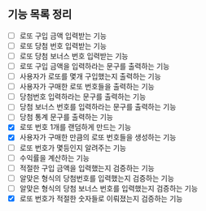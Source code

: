 ## 기능 목록 정리

- [ ] 로또 구입 금액 입력받는 기능
- [ ] 로또 당첨 번호 입력받는 기능
- [ ] 로또 당첨 보너스 번호 입력받는 기능
- [ ] 로또 구입 금액을 입력하라는 문구를 출력하는 기능
- [ ] 사용자가 로또를 몇개 구입했는지 출력하는 기능
- [ ] 사용자가 구매한 로또 번호들을 출력하는 기능
- [ ] 당첨번호 입력하라는 문구를 출력하는 기능
- [ ] 당첨 보너스 번호를 입력하라는 문구를 출력하는 기능
- [ ] 당첨 통계 문구를 출력하는 기능
- [x] 로또 번호 1개를 랜덤하게 만드는 기능
- [x] 사용자가 구매한 만큼의 로또 번호들을 생성하는 기능
- [ ] 로또 번호가 몇등인지 알려주는 기능
- [ ] 수익률을 계산하는 기능
- [ ] 적절한 구입 금액을 입력했는지 검증하는 기능
- [ ] 알맞은 형식의 당첨번호를 입력했는지 검증하는 기능
- [ ] 알맞은 형식의 당첨 보너스 번호를 입력했는지 검증하는 기능
- [x] 로또 번호가 적절한 숫자들로 이뤄졌는지 검증하는 기능